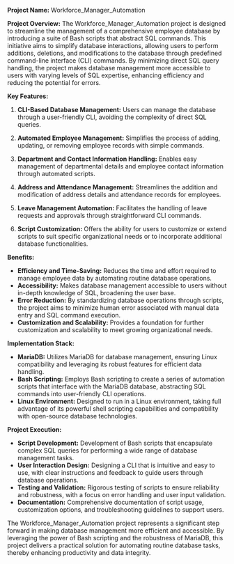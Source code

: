 **Project Name:** Workforce_Manager_Automation

**Project Overview:**
The Workforce_Manager_Automation project is designed to streamline the management of a comprehensive employee database by introducing a suite of Bash scripts that abstract SQL commands. This initiative aims to simplify database interactions, allowing users to perform additions, deletions, and modifications to the database through predefined command-line interface (CLI) commands. By minimizing direct SQL query handling, the project makes database management more accessible to users with varying levels of SQL expertise, enhancing efficiency and reducing the potential for errors.

**Key Features:**
1. **CLI-Based Database Management:** Users can manage the database through a user-friendly CLI, avoiding the complexity of direct SQL queries.
   
2. **Automated Employee Management:** Simplifies the process of adding, updating, or removing employee records with simple commands.
   
3. **Department and Contact Information Handling:** Enables easy management of departmental details and employee contact information through automated scripts.
   
4. **Address and Attendance Management:** Streamlines the addition and modification of address details and attendance records for employees.
   
5. **Leave Management Automation:** Facilitates the handling of leave requests and approvals through straightforward CLI commands.
   
6. **Script Customization:** Offers the ability for users to customize or extend scripts to suit specific organizational needs or to incorporate additional database functionalities.

**Benefits:**
- **Efficiency and Time-Saving:** Reduces the time and effort required to manage employee data by automating routine database operations.
- **Accessibility:** Makes database management accessible to users without in-depth knowledge of SQL, broadening the user base.
- **Error Reduction:** By standardizing database operations through scripts, the project aims to minimize human error associated with manual data entry and SQL command execution.
- **Customization and Scalability:** Provides a foundation for further customization and scalability to meet growing organizational needs.

**Implementation Stack:**
- **MariaDB:** Utilizes MariaDB for database management, ensuring Linux compatibility and leveraging its robust features for efficient data handling.
- **Bash Scripting:** Employs Bash scripting to create a series of automation scripts that interface with the MariaDB database, abstracting SQL commands into user-friendly CLI operations.
- **Linux Environment:** Designed to run in a Linux environment, taking full advantage of its powerful shell scripting capabilities and compatibility with open-source database technologies.

**Project Execution:**
- **Script Development:** Development of Bash scripts that encapsulate complex SQL queries for performing a wide range of database management tasks.
- **User Interaction Design:** Designing a CLI that is intuitive and easy to use, with clear instructions and feedback to guide users through database operations.
- **Testing and Validation:** Rigorous testing of scripts to ensure reliability and robustness, with a focus on error handling and user input validation.
- **Documentation:** Comprehensive documentation of script usage, customization options, and troubleshooting guidelines to support users.

The Workforce_Manager_Automation project represents a significant step forward in making database management more efficient and accessible. By leveraging the power of Bash scripting and the robustness of MariaDB, this project delivers a practical solution for automating routine database tasks, thereby enhancing productivity and data integrity.
